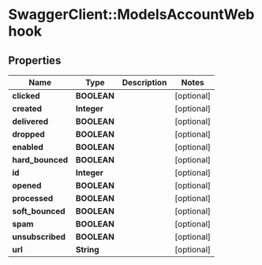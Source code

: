 # SwaggerClient::ModelsAccountWebhook

## Properties
Name | Type | Description | Notes
------------ | ------------- | ------------- | -------------
**clicked** | **BOOLEAN** |  | [optional] 
**created** | **Integer** |  | [optional] 
**delivered** | **BOOLEAN** |  | [optional] 
**dropped** | **BOOLEAN** |  | [optional] 
**enabled** | **BOOLEAN** |  | [optional] 
**hard_bounced** | **BOOLEAN** |  | [optional] 
**id** | **Integer** |  | [optional] 
**opened** | **BOOLEAN** |  | [optional] 
**processed** | **BOOLEAN** |  | [optional] 
**soft_bounced** | **BOOLEAN** |  | [optional] 
**spam** | **BOOLEAN** |  | [optional] 
**unsubscribed** | **BOOLEAN** |  | [optional] 
**url** | **String** |  | [optional] 


